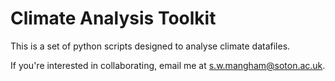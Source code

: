 # Climate Analysis Toolkit

This is a set of python scripts designed to analyse climate datafiles.

If you're interested in collaborating, email me at s.w.mangham@soton.ac.uk.
